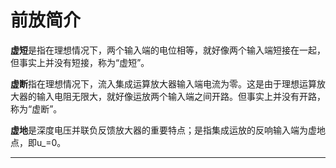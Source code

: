 <!-- README.md --- 
;; 
;; Description: 
;; Author: Hongyi Wu(吴鸿毅)
;; Email: wuhongyi@qq.com 
;; Created: 一 5月  8 09:33:23 2017 (+0800)
;; Last-Updated: 日 5月 28 15:17:47 2017 (+0800)
;;           By: Hongyi Wu(吴鸿毅)
;;     Update #: 2
;; URL: http://wuhongyi.cn -->

# 前放简介

**虚短**是指在理想情况下，两个输入端的电位相等，就好像两个输入端短接在一起，但事实上并没有短接，称为“虚短”。

**虚断**指在理想情况下，流入集成运算放大器输入端电流为零。这是由于理想运算放大器的输入电阻无限大，就好像运放两个输入端之间开路。但事实上并没有开路，称为“虚断”。

**虚地**是深度电压并联负反馈放大器的重要特点；是指集成运放的反响输入端为虚地点，即u_=0。

----




<!-- README.md ends here -->
